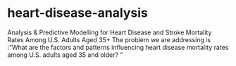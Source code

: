 # heart-disease-analysis
Analysis &amp; Predictive Modelling for Heart Disease and Stroke Mortality Rates Among U.S. Adults Aged 35+
The problem we are addressing is :”What are the factors and patterns influencing heart disease mortality rates among U.S. adults aged 35 and older? ”
